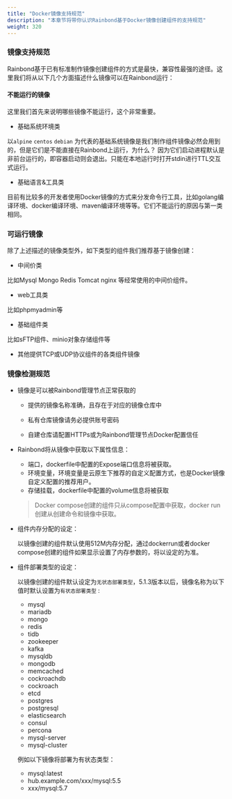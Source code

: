 ```yaml
---
title: "Docker镜像支持规范"
description: "本章节将带你认识Rainbond基于Docker镜像创建组件的支持规范"
weight: 320
---
```


### 镜像支持规范

Rainbond基于已有标准制作镜像创建组件的方式是最快，兼容性最强的途径。这里我们将从以下几个方面描述什么镜像可以在Rainbond运行：

#### 不能运行的镜像

这里我们首先来说明哪些镜像不能运行，这个非常重要。

* 基础系统环境类

以`alpine` `centos` `debian` 为代表的基础系统镜像是我们制作组件镜像必然会用到的，但是它们是不能直接在Rainbond上运行，为什么？ 因为它们启动进程默认是非前台运行的，即容器启动则会退出。只能在本地运行时打开stdin进行TTL交互式运行。

* 基础语言&工具类

目前有比较多的开发者使用Docker镜像的方式来分发命令行工具，比如golang编译环境、docker编译环境、maven编译环境等等。它们不能运行的原因与第一类相同。

### 可运行镜像

除了上述描述的镜像类型外，如下类型的组件我们推荐基于镜像创建：

* 中间价类

比如Mysql Mongo Redis Tomcat nginx 等经常使用的中间价组件。

* web工具类

比如phpmyadmin等

* 基础组件类

比如sFTP组件、minio对象存储组件等

* 其他提供TCP或UDP协议组件的各类组件镜像

### 镜像检测规范

* 镜像是可以被Rainbond管理节点正常获取的
  * 提供的镜像名称准确，且存在于对应的镜像仓库中

  * 私有仓库镜像请务必提供账号密码
  * 自建仓库请配置HTTPs或为Rainbond管理节点Docker配置信任

* Rainbond将从镜像中获取以下属性信息：
  * 端口，dockerfile中配置的Expose端口信息将被获取。
  * 环境变量，环境变量是云原生下推荐的自定义配置方式，也是Docker镜像自定义配置的推荐用户。
  * 存储挂载，dockerfile中配置的volume信息将被获取

  > Docker compose创建的组件只从compose配置中获取，docker run创建从创建命令和镜像中获取。

* 组件内存分配的设定：

  以镜像创建的组件默认使用512M内存分配，通过dockerrun或者docker compose创建的组件如果显示设置了内存参数的，将以设定的为准。

* 组件部署类型的设定：

  以镜像创建的组件默认设定为`无状态部署类型`，5.1.3版本以后，镜像名称为以下值时默认设置为`有状态部署类型` :
  * mysql
  * mariadb
  * mongo
  * redis
  * tidb
  * zookeeper
  * kafka
  * mysqldb
  * mongodb
  * memcached
  * cockroachdb
  * cockroach
  * etcd
  * postgres
  * postgresql
  * elasticsearch
  * consul
  * percona
  * mysql-server
  * mysql-cluster

  例如以下镜像将部署为有状态类型：

  * mysql:latest
  * hub.example.com/xxx/mysql:5.5
  * xxx/mysql:5.7
